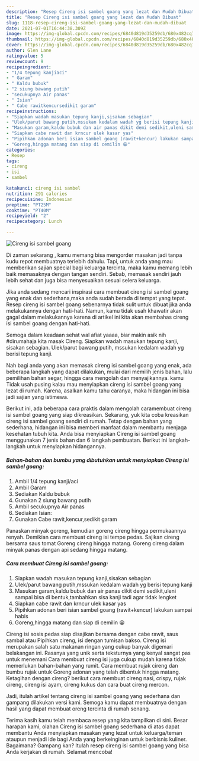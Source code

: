 ```yaml
---
description: "Resep Cireng isi sambel goang yang lezat dan Mudah Dibuat"
title: "Resep Cireng isi sambel goang yang lezat dan Mudah Dibuat"
slug: 1118-resep-cireng-isi-sambel-goang-yang-lezat-dan-mudah-dibuat
date: 2021-07-01T16:44:38.309Z
image: https://img-global.cpcdn.com/recipes/6840d819d35259db/680x482cq70/cireng-isi-sambel-goang-foto-resep-utama.jpg
thumbnail: https://img-global.cpcdn.com/recipes/6840d819d35259db/680x482cq70/cireng-isi-sambel-goang-foto-resep-utama.jpg
cover: https://img-global.cpcdn.com/recipes/6840d819d35259db/680x482cq70/cireng-isi-sambel-goang-foto-resep-utama.jpg
author: Glen Lane
ratingvalue: 5
reviewcount: 9
recipeingredient:
- "1/4 tepung kanjiaci"
- " Garam"
- " Kaldu bubuk"
- "2 siung bawang putih"
- "secukupnya Air panas"
- " Isian"
- " Cabe rawitkencursedikit garam"
recipeinstructions:
- "Siapkan wadah masukan tepung kanji,sisakan sebagian"
- "Ulek/parut bawang putih,mssukan kedalam wadah yg berisi tepung kanji"
- "Masukan garam,kaldu bubuk dan air panas dikit demi sedikit,uleni sampai bisa di bentuk,tambahkan sisa kanji tadi agar tidak lengket"
- "Siapkan cabe rawit dan krncur ulek kasar yas"
- "Pipihkan adonan beri isian sambel goang (rawit+kencur) lakukan sampai habis"
- "Goreng,hingga matang dan siap di cemilin 😀"
categories:
- Resep
tags:
- cireng
- isi
- sambel

katakunci: cireng isi sambel 
nutrition: 291 calories
recipecuisine: Indonesian
preptime: "PT25M"
cooktime: "PT40M"
recipeyield: "2"
recipecategory: Lunch

---
```



![Cireng isi sambel goang](https://img-global.cpcdn.com/recipes/6840d819d35259db/680x482cq70/cireng-isi-sambel-goang-foto-resep-utama.jpg)

Di zaman  sekarang , kamu memang bisa mengorder masakan jadi tanpa kudu repot membuatnya terlebih dahulu. Tapi, untuk anda yang mau memberikan sajian special bagi keluarga tercinta, maka kamu memang lebih baik memasaknya dengan tangan sendiri. Sebab, memasak sendiri jauh lebih sehat dan juga bisa menyesuaikan sesuai selera keluarga.

Jika anda sedang mencari inspirasi cara membuat cireng isi sambel goang yang enak dan sederhana,maka anda sudah berada di tempat yang tepat. Resep cireng isi sambel goang  sebenarnya tidak sulit untuk dibuat jika anda melakukannya dengan hati-hati. Namun, kamu tidak usah khawatir akan gagal dalam melakukannya 
karena di artikel ini kita akan membahas cireng isi sambel goang dengan hati-hati.  

Semoga dalam keadaan sehat wal afiat yaaaa, biar makin asik nih #dirumahaja kita masak Cireng. Siapkan wadah masukan tepung kanji, sisakan sebagian. Ulek/parut bawang putih, mssukan kedalam wadah yg berisi tepung kanji.

Nah bagi anda yang akan memasak cireng isi sambel goang yang enak, ada beberapa langkah yang dapat dilakukan, mulai dari memilih jenis bahan, lalu pemilihan bahan segar, hingga cara mengolah dan menyajikannya. kamu Tidak usah pusing kalau mau menyiapkan cireng isi sambel goang yang lezat di rumah. Karena, asalkan kamu  tahu caranya, maka hidangan ini bisa jadi sajian yang istimewa.

Berikut ini, ada beberapa cara praktis  dalam mengolah caramembuat cireng isi sambel goang yang siap dikreasikan. Sekarang, yuk kita coba kreasikan cireng isi sambel goang sendiri di rumah. Tetap dengan bahan yang sederhana, hidangan ini bisa memberi manfaat dalam membantu menjaga kesehatan tubuh kita. Anda bisa menyiapkan Cireng isi sambel goang menggunakan 7 jenis bahan dan 6 langkah pembuatan. Berikut ini langkah-langkah untuk menyiapkan hidangannya.

<!--inarticleads1-->

##### Bahan-bahan dan bumbu yang dibutuhkan untuk menyiapkan Cireng isi sambel goang:

1. Ambil 1/4 tepung kanji/aci
1. Ambil  Garam
1. Sediakan  Kaldu bubuk
1. Gunakan 2 siung bawang putih
1. Ambil secukupnya Air panas
1. Sediakan  Isian:
1. Gunakan  Cabe rawit,kencur,sedikit garam


Panaskan minyak goreng, kemudian goreng cireng hingga permukaannya renyah. Demikian cara membuat cireng isi tempe pedas. Sajikan cireng bersama saus tomat Goreng cireng hingga matang. Goreng cireng dalam minyak panas dengan api sedang hingga matang. 

<!--inarticleads2-->

##### Cara membuat Cireng isi sambel goang:

1. Siapkan wadah masukan tepung kanji,sisakan sebagian
1. Ulek/parut bawang putih,mssukan kedalam wadah yg berisi tepung kanji
1. Masukan garam,kaldu bubuk dan air panas dikit demi sedikit,uleni sampai bisa di bentuk,tambahkan sisa kanji tadi agar tidak lengket
1. Siapkan cabe rawit dan krncur ulek kasar yas
1. Pipihkan adonan beri isian sambel goang (rawit+kencur) lakukan sampai habis
1. Goreng,hingga matang dan siap di cemilin 😀


Cireng isi sosis pedas siap disajikan bersama dengan cabe rawit, saus sambal atau Pipihkan cireng, isi dengan tumisan bakso. Cireng isi merupakan salah satu makanan ringan yang cukup banyak digemari belakangan ini. Rasanya yang unik serta teksturnya yang kenyal sangat pas untuk menemani Cara membuat cireng isi juga cukup mudah karena tidak memerlukan bahan-bahan yang rumit. Cara membuat rujak cireng dan bumbu rujak untuk Goreng adonan yang telah dibentuk hingga matang. Ketagihan dengan cireng? berikut cara membuat cireng nasi, crispy, rujak cireng, cireng isi ayam, cireng kukus dan cara buat cireng mercon. 

Jadi, itulah artikel tentang  cireng isi sambel goang  yang sederhana dan gampang dilakukan versi kami. Semoga kamu dapat membuatnya dengan hasil yang dapat membuat oreng tercinta di rumah senang. 

Terima kasih kamu telah membaca resep yang kita tampilkan di sini. Besar harapan kami, olahan  Cireng isi sambel goang sederhana di atas dapat membantu Anda menyiapkan masakan yang lezat untuk keluarga/teman ataupun menjadi ide bagi Anda yang berkeinginan untuk berbisnis kuliner. Bagaimana? Gampang kan? Itulah resep cireng isi sambel goang yang bisa Anda kerjakan di rumah. Selamat mencoba!

